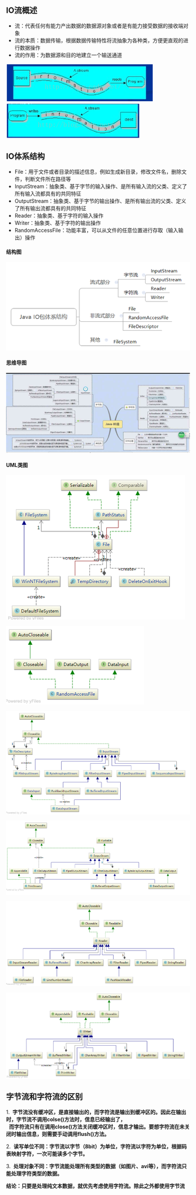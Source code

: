 ## IO流概述

- 流：代表任何有能力产出数据的数据源对象或者是有能力接受数据的接收端对象
- 流的本质：数据传输，根据数据传输特性将流抽象为各种类，方便更直观的进行数据操作
- 流的作用：为数据源和目的地建立一个输送通道

![](输入流.png)
![](输出流.png)


## IO体系结构
- File：用于文件或者目录的描述信息，例如生成新目录，修改文件名，删除文件，判断文件所在路径等
- InputStream：抽象类、基于字节的输入操作、是所有输入流的父类、定义了所有输入流都具有的共同特征
- OutputStream：抽象类、基于字节的输出操作、是所有输出流的父类、定义了所有输出流都具有的共同特征
- Reader：抽象类、基于字符的输入操作
- Writer：抽象类、基于字符的输出操作
- RandomAccessFile：功能丰富，可以从文件的任意位置进行存取（输入输出）操作

#### 结构图
![](结构图.png)

#### 思维导图
![](IO思维导图.png)

#### UML类图
![](File.png)

![](RandomAccessFile.png)

![](InputStream.png)

![](OutputStream.png)

![](Reader.png)

![](Writer.png)


## 字节流和字符流的区别
1.&nbsp; **字节流没有缓冲区，是直接输出的，而字符流是输出到缓冲区的。因此在输出时，字节流不调用colse()方法时，信息已经输出了，**<br>
&nbsp;&nbsp;**而字符流只有在调用close()方法关闭缓冲区时，信息才输出。要想字符流在未关闭时输出信息，则需要手动调用flush()方法。**<br>

2.&nbsp; **读写单位不同：字节流以字节（8bit）为单位，字符流以字符为单位，根据码表映射字符，一次可能读多个字节。**

3.&nbsp; **处理对象不同：字节流能处理所有类型的数据（如图片、avi等），而字符流只能处理字符类型的数据。**

**结论：只要是处理纯文本数据，就优先考虑使用字符流。除此之外都使用字节流**